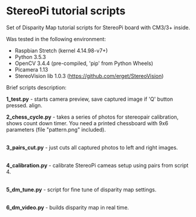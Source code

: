 StereoPi tutorial scripts
===========

Set of Disparity Map tutorial scripts for StereoPi board with CM3/3+ inside.

Was tested in the following environment:
* Raspbian Stretch (kernel 4.14.98-v7+)
* Python 3.5.3 
* OpenCV 3.4.4 (pre-compiled, 'pip' from Python Wheels)
* Picamera 1.13
* StereoVision lib 1.0.3 (https://github.com/erget/StereoVision)


Brief scripts description:

<b>1_test.py</b> - starts camera preview, save captured image if 'Q' button pressed. 
align.
<br>

<b>2_chess_cycle.py</b> - takes a series of photos for stereopair calibration, shows count
down timer. You need a printed chessboard with 9x6 parameters (file "pattern.png" included).<br>
<br>

<b>3_pairs_cut.py</b> - just cuts all captured photos to left and right images.<br>
<br>

<b>4_calibration.py</b> - calibrate StereoPi cameas setup using pairs from script 4.<br>
<br>


<b>5_dm_tune.py</b> - script for fine tune of disparity map settings.<br>
<br>

<b>6_dm_video.py</b> - builds disparity map in real time.<br>
<br>


